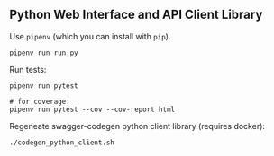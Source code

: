 
## Python Web Interface and API Client Library

Use `pipenv` (which you can install with `pip`).

    pipenv run run.py

Run tests:

    pipenv run pytest

    # for coverage:
    pipenv run pytest --cov --cov-report html

Regeneate swagger-codegen python client library (requires docker):

    ./codegen_python_client.sh
